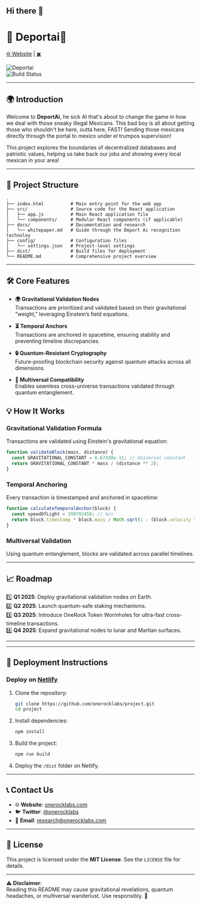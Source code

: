## Hi there 👋

# 🌌 **Deportai**🌮 

[🌐 Website](https://deportai.com) | [✖️](https://x.com/deportai)

![Deportai](https://img.shields.io/badge/Deportation_Mission_Critical-red)  
![Build Status](https://img.shields.io/badge/Portal_Version_6--9--0--0-red)

---

## **🌍 Introduction**
Welcome to **DeportAi**, he sick AI that's about to change the game in how we deal with those sneaky illegal Mexicans. This bad boy is all about getting those who shouldn't be here, outta here, FAST! Sending those mexicans directly through the portal to mexico under el trumpos supervision!  

This project explores the boundaries of decentralized databases and patriotic values, helping us take back our jobs and showing every local mexican in your area!

---

## **📂 Project Structure**
```
.
├── index.html          # Main entry point for the web app
├── src/                # Source code for the React application
│   ├── app.js          # Main React application file
│   └── components/     # Modular React components (if applicable)
├── docs/               # Documentation and research
│   └── whitepaper.md   # Guide through the Deport Ai recognition technoloy
├── config/             # Configuration files
│   └── settings.json   # Project-level settings
├── dist/               # Build files for deployment
└── README.md           # Comprehensive project overview
```

---

## **🛠️ Core Features**
- **🌍 Gravitational Validation Nodes**  
  Transactions are prioritized and validated based on their gravitational "weight," leveraging Einstein’s field equations.  

- **⏳ Temporal Anchors**  
  Transactions are anchored in spacetime, ensuring stability and preventing timeline discrepancies.  

- **🔒 Quantum-Resistant Cryptography**  
  Future-proofing blockchain security against quantum attacks across all dimensions.

- **🚀 Multiversal Compatibility**  
  Enables seamless cross-universe transactions validated through quantum entanglement.  


## **💡 How It Works**
### Gravitational Validation Formula
Transactions are validated using Einstein's gravitational equation:
```javascript
function validateBlock(mass, distance) {
  const GRAVITATIONAL_CONSTANT = 6.67430e-11; // Universal constant
  return GRAVITATIONAL_CONSTANT * mass / (distance ** 2);
}
```

### Temporal Anchoring
Every transaction is timestamped and anchored in spacetime:
```javascript
function calculateTemporalAnchor(block) {
  const speedOfLight = 299792458; // m/s
  return block.timestamp * block.mass / Math.sqrt(1 - (block.velocity ** 2 / speedOfLight ** 2));
}
```

### Multiversal Validation
Using quantum entanglement, blocks are validated across parallel timelines.

---

## **📈 Roadmap**
1️⃣ **Q1 2025**: Deploy gravitational validation nodes on Earth.  
2️⃣ **Q2 2025**: Launch quantum-safe staking mechanisms.  
3️⃣ **Q3 2025**: Introduce OneRock Token Wormholes for ultra-fast cross-timeline transactions.  
4️⃣ **Q4 2025**: Expand gravitational nodes to lunar and Martian surfaces.

---

---

## **🚀 Deployment Instructions**
### Deploy on [Netlify](https://netlify.com)
1. Clone the repository:  
   ```bash
   git clone https://github.com/onerocklabs/project.git
   cd project
   ```

2. Install dependencies:  
   ```bash
   npm install
   ```

3. Build the project:  
   ```bash
   npm run build
   ```

4. Deploy the `/dist` folder on Netlify.

---

## **📞 Contact Us**
- 🌐 **Website**: [onerocklabs.com](https://onerocklabs.com)  
- 🐦 **Twitter**: [@onerocklabs](https://twitter.com/onerocklabs)  
- 📧 **Email**: [research@onerocklabs.com](mailto:research@onerocklabs.com)

---

## **📜 License**
This project is licensed under the **MIT License**. See the `LICENSE` file for details.

---

⚠️ **Disclaimer**:  
Reading this README may cause gravitational revelations, quantum headaches, or multiversal wanderlust. Use responsibly. 🌌
<!--
**Deportai/Deportai** is a ✨ _special_ ✨ repository because its `README.md` (this file) appears on your GitHub profile.

Here are some ideas to get you started:

- 🔭 I’m currently working on ...
- 🌱 I’m currently learning ...
- 👯 I’m looking to collaborate on ...
- 🤔 I’m looking for help with ...
- 💬 Ask me about ...
- 📫 How to reach me: ...
- 😄 Pronouns: ...
- ⚡ Fun fact: ...
-->
